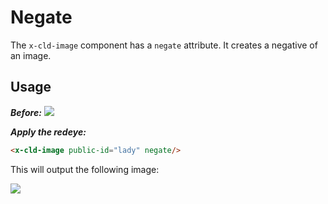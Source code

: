 # Negate

The `x-cld-image` component has a `negate` attribute. It creates a negative of an image.

## Usage

<em><strong>Before:</strong></em>
<img src="https://res.cloudinary.com/unicodeveloper/image/upload/lady">


<em><strong>Apply the redeye:</strong></em>
```html
<x-cld-image public-id="lady" negate/>
```

This will output the following image:

<img src="https://res.cloudinary.com/unicodeveloper/image/upload/e_negate/lady?_a=AACnOBs">